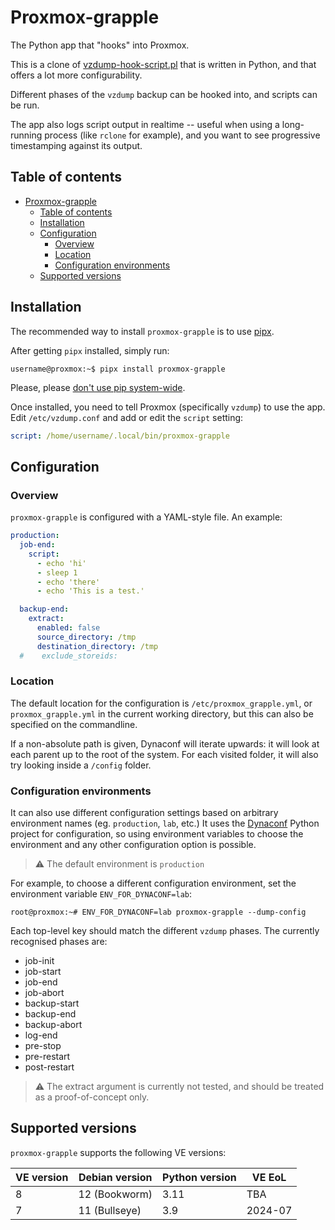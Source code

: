 # Proxmox-grapple

The Python app that "hooks" into Proxmox.

This is a clone of [vzdump-hook-script.pl](https://github.com/proxmox/pve-manager/blob/master/vzdump-hook-script.pl) that is
written in Python, and that offers a lot more configurability.

Different phases of the `vzdump` backup can be hooked into, and scripts can be run.

The app also logs script output in realtime -- useful when using a long-running process (like `rclone` for example),
and you want to see progressive timestamping against its output.

## Table of contents

<!-- TOC -->
* [Proxmox-grapple](#proxmox-grapple)
  * [Table of contents](#table-of-contents)
  * [Installation](#installation)
  * [Configuration](#configuration)
    * [Overview](#overview)
    * [Location](#location)
    * [Configuration environments](#configuration-environments)
  * [Supported versions](#supported-versions)
<!-- TOC -->

## Installation

The recommended way to install `proxmox-grapple` is to use [pipx](https://pipx.pypa.io/stable/).

After getting `pipx` installed, simply run:

```shell
username@proxmox:~$ pipx install proxmox-grapple
```

Please, please [don't use pip system-wide](https://docs.python.org/3.11/installing/index.html#installing-into-the-system-python-on-linux).

Once installed, you need to tell Proxmox (specifically `vzdump`) to use the app. Edit `/etc/vzdump.conf` and add or edit
the `script` setting:

```yaml
script: /home/username/.local/bin/proxmox-grapple
```


## Configuration

### Overview

`proxmox-grapple` is configured with a YAML-style file.  An example:

```yaml
production:
  job-end:
    script:
      - echo 'hi'
      - sleep 1
      - echo 'there'
      - echo 'This is a test.'

  backup-end:
    extract:
      enabled: false
      source_directory: /tmp
      destination_directory: /tmp
  #    exclude_storeids:
```

### Location

The default location for the configuration is `/etc/proxmox_grapple.yml`, or `proxmox_grapple.yml` in the current
working directory, but this can also be specified on the commandline.

If a non-absolute path is given, Dynaconf will iterate upwards: it will look at each parent up to the root of the
system. For each visited folder, it will also try looking inside a `/config` folder.

### Configuration environments

It can also use different configuration settings based on arbitrary environment names (eg. `production`, `lab`, etc.) It
uses the [Dynaconf](https://www.dynaconf.com/) Python project for configuration, so using environment variables to
choose the environment and any other configuration option is possible.

>⚠️ The default environment is `production`

For example, to choose a different configuration environment, set the environment variable `ENV_FOR_DYNACONF=lab`:

```shell
root@proxmox:~# ENV_FOR_DYNACONF=lab proxmox-grapple --dump-config
```
Each top-level key should match the different `vzdump` phases.  The currently recognised phases are:

* job-init
* job-start
* job-end
* job-abort
* backup-start
* backup-end
* backup-abort
* log-end
* pre-stop
* pre-restart
* post-restart

>⚠️ The extract argument is currently not tested, and should be treated as a proof-of-concept only.


## Supported versions

`proxmox-grapple` supports the following VE versions:

| VE version | Debian version | Python version | VE EoL  |
|------------|----------------|----------------|---------|
| 8          | 12 (Bookworm)  | 3.11           | TBA     |
| 7          | 11 (Bullseye)  | 3.9            | 2024-07 |

